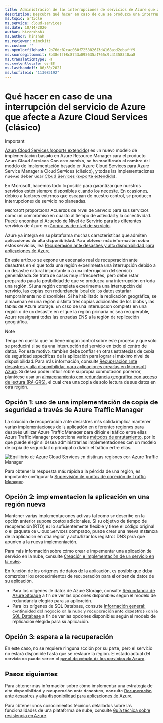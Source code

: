```yaml
---
title: Administración de las interrupciones de servicios de Azure que afectan a Azure Cloud Services (clásico)
description: Descubra qué hacer en caso de que se produzca una interrupción del servicio de Azure que afecte a Azure Cloud Services.
ms.topic: article
ms.service: cloud-services
ms.date: 10/14/2020
author: hirenshah1
ms.author: hirshah
ms.reviewer: mimckitt
ms.custom: ''
ms.openlocfilehash: 9b76dc82cac030f725882613d4168abd2ebafff9
ms.sourcegitcommit: 8b38eff08c8743a095635a1765c9c44358340aa8
ms.translationtype: HT
ms.contentlocale: es-ES
ms.lasthandoff: 06/30/2021
ms.locfileid: "113086192"
---
```

# <a name="what-to-do-in-the-event-of-an-azure-service-disruption-that-impacts-azure-cloud-services-classic"></a>Qué hacer en caso de una interrupción del servicio de Azure que afecte a Azure Cloud Services (clásico)

> [!IMPORTANT]
> [Azure Cloud Services (soporte extendido)](../cloud-services-extended-support/overview.md) es un nuevo modelo de implementación basado en Azure Resource Manager para el producto Azure Cloud Services. Con este cambio, se ha modificado el nombre del modelo de implementación basado en Azure Cloud Services para Azure Service Manager a Cloud Services (clásico), y todas las implementaciones nuevas deben usar [Cloud Services (soporte extendido)](../cloud-services-extended-support/overview.md).

En Microsoft, hacemos todo lo posible para garantizar que nuestros servicios estén siempre disponibles cuando los necesite. En ocasiones, debido a factores externos que escapan de nuestro control, se producen interrupciones de servicio no planeadas.

Microsoft proporciona Acuerdos de Nivel de Servicio para sus servicios como un compromiso en cuanto al tiempo de actividad y la conectividad. Puede encontrar el Acuerdo de Nivel de Servicio para los diferentes servicios de Azure en [Contratos de nivel de servicio](https://azure.microsoft.com/support/legal/sla/).

Azure ya integra en su plataforma muchas características que admiten aplicaciones de alta disponibilidad. Para obtener más información sobre estos servicios, lea [Recuperación ante desastres y alta disponibilidad para aplicaciones de Azure](/azure/architecture/framework/resiliency/backup-and-recovery).

En este artículo se expone un escenario real de recuperación ante desastres en el que toda una región experimenta una interrupción debido a un desastre natural importante o a una interrupción del servicio generalizada. Se trata de casos muy infrecuentes, pero debe estar preparado para la posibilidad de que se produzca una interrupción en toda una región. Si una región completa experimenta una interrupción del servicio, las copias con redundancia local de los datos estarían temporalmente no disponibles. Si ha habilitado la replicación geográfica, se almacenan en una región distinta tres copias adicionales de los blobs y las tablas de Azure Storage. En caso de una interrupción completa en una región o de un desastre en el que la región primaria no sea recuperable, Azure reasignará todas las entradas DNS a la región de replicación geográfica.

> [!NOTE]
> Tenga en cuenta que no tiene ningún control sobre este proceso y que solo se producirá si se da una interrupción del servicio en todo el centro de datos. Por este motivo, también debe confiar en otras estrategias de copia de seguridad específicas de la aplicación para lograr el máximo nivel de disponibilidad. Para más información, consulte [Recuperación ante desastres y alta disponibilidad para aplicaciones creadas en Microsoft Azure](/azure/architecture/framework/resiliency/backup-and-recovery). Si desea poder influir sobre su propia conmutación por error, plantéese usar un [almacenamiento con redundancia geográfica con acceso de lectura (RA-GRS)](../storage/common/storage-redundancy.md), el cual crea una copia de solo lectura de sus datos en otra región.
>
>


## <a name="option-1-use-a-backup-deployment-through-azure-traffic-manager"></a>Opción 1: uso de una implementación de copia de seguridad a través de Azure Traffic Manager
La solución de recuperación ante desastres más sólida implica mantener varias implementaciones de la aplicación en diferentes regiones para después utilizar [Azure Traffic Manager](../traffic-manager/traffic-manager-overview.md) para dirigir el tráfico entre ellas. Azure Traffic Manager proporciona varios [métodos de enrutamiento](../traffic-manager/traffic-manager-routing-methods.md), por lo que puede elegir si desea administrar las implementaciones con un modelo de copia de seguridad o principal o dividir el tráfico entre ellas.

![Equilibrio de Azure Cloud Services en distintas regiones con Azure Traffic Manager](./media/cloud-services-disaster-recovery-guidance/using-azure-traffic-manager.png)

Para obtener la respuesta más rápida a la pérdida de una región, es importante configurar la [Supervisión de puntos de conexión de Traffic Manager](../traffic-manager/traffic-manager-monitoring.md).

## <a name="option-2-deploy-your-application-to-a-new-region"></a>Opción 2: implementación la aplicación en una región nueva
Mantener varias implementaciones activas tal como se describe en la opción anterior supone costos adicionales. Si su objetivo de tiempo de recuperación (RTO) es lo suficientemente flexible y tiene el código original o el paquete de Cloud Services compilado, puede crear una nueva instancia de la aplicación en otra región y actualizar los registros DNS para que apunten a la nueva implementación.

Para más información sobre cómo crear e implementar una aplicación de servicio en la nube, consulte [Creación e implementación de un servicio en la nube](cloud-services-how-to-create-deploy-portal.md).

En función de los orígenes de datos de la aplicación, es posible que deba comprobar los procedimientos de recuperación para el origen de datos de su aplicación.

* Para los orígenes de datos de Azure Storage, consulte [Redundancia de Azure Storage](../storage/common/storage-redundancy.md) a fin de ver las opciones disponibles según el modelo de redundancia elegido para su aplicación.
* Para los orígenes de SQL Database, consulte [Información general: continuidad del negocio en la nube y recuperación ante desastres con la SQL Database](../azure-sql/database/business-continuity-high-availability-disaster-recover-hadr-overview.md) a fin de ver las opciones disponibles según el modelo de replicación elegido para su aplicación.


## <a name="option-3-wait-for-recovery"></a>Opción 3: espera a la recuperación
En este caso, no se requiere ninguna acción por su parte, pero el servicio no estará disponible hasta que se restaure la región. El estado actual del servicio se puede ver en el [panel de estado de los servicios de Azure](https://azure.microsoft.com/status/).

## <a name="next-steps"></a>Pasos siguientes
Para obtener más información sobre cómo implementar una estrategia de alta disponibilidad y recuperación ante desastres, consulte [Recuperación ante desastres y alta disponibilidad para aplicaciones de Azure](/azure/architecture/framework/resiliency/backup-and-recovery).

Para obtener unos conocimientos técnicos detallados sobre las funcionalidades de una plataforma de nube, consulte [Guía técnica sobre resistencia en Azure](/azure/architecture/checklist/resiliency-per-service).